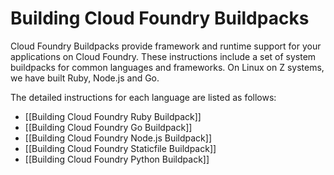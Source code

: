 # Building Cloud Foundry Buildpacks

Cloud Foundry Buildpacks provide framework and runtime support for your applications on Cloud Foundry. These instructions include a set of system buildpacks for common languages and frameworks. On Linux on Z systems, we have built Ruby, Node.js and Go.

The detailed instructions for each language are listed as follows:
* [[Building Cloud Foundry Ruby Buildpack]]
* [[Building Cloud Foundry Go Buildpack]]
* [[Building Cloud Foundry Node.js Buildpack]]
* [[Building Cloud Foundry Staticfile Buildpack]]
* [[Building Cloud Foundry Python Buildpack]]